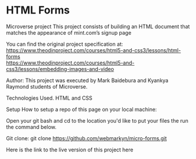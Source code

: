 # HTML Forms
Microverse project
This project consists of building an HTML document that matches the appearance of mint.com’s signup page 

You can find the original project specification at: https://www.theodinproject.com/courses/html5-and-css3/lessons/html-forms  
https://www.theodinproject.com/courses/html5-and-css3/lessons/embedding-images-and-video  
  
Author: 
This project was executed by Mark Baidebura and Kyankya Raymond students of Microverse.

Technologies Used.
HTML and CSS

Setup
How to setup a repo of this page on your local machine:

Open your git bash and cd to the location you'd like to put your files the run the command below.

Git clone: git clone <https://github.com/webmarkyn/micro-forms.git>

Here is the link to the live version of this project here
